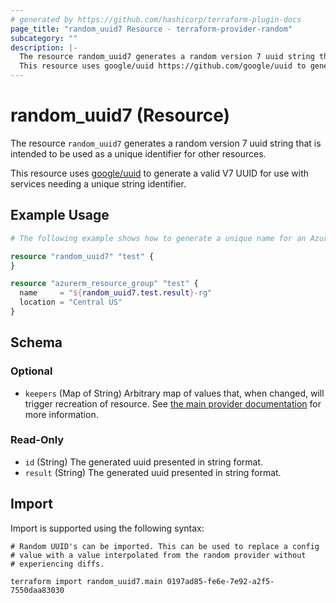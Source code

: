 ```yaml
---
# generated by https://github.com/hashicorp/terraform-plugin-docs
page_title: "random_uuid7 Resource - terraform-provider-random"
subcategory: ""
description: |-
  The resource random_uuid7 generates a random version 7 uuid string that is intended to be used as a unique identifier for other resources.
  This resource uses google/uuid https://github.com/google/uuid to generate a valid V7 UUID for use with services needing a unique string identifier.
---
```


# random_uuid7 (Resource)

The resource `random_uuid7` generates a random version 7 uuid string that is intended to be used as a unique identifier for other resources.

This resource uses [google/uuid](https://github.com/google/uuid) to generate a valid V7 UUID for use with services needing a unique string identifier.

## Example Usage

```terraform
# The following example shows how to generate a unique name for an Azure Resource Group.

resource "random_uuid7" "test" {
}

resource "azurerm_resource_group" "test" {
  name     = "${random_uuid7.test.result}-rg"
  location = "Central US"
}
```

<!-- schema generated by tfplugindocs -->
## Schema

### Optional

- `keepers` (Map of String) Arbitrary map of values that, when changed, will trigger recreation of resource. See [the main provider documentation](../index.html) for more information.

### Read-Only

- `id` (String) The generated uuid presented in string format.
- `result` (String) The generated uuid presented in string format.

## Import

Import is supported using the following syntax:

```shell
# Random UUID's can be imported. This can be used to replace a config
# value with a value interpolated from the random provider without
# experiencing diffs.

terraform import random_uuid7.main 0197ad85-fe6e-7e92-a2f5-7550daa83030
```
